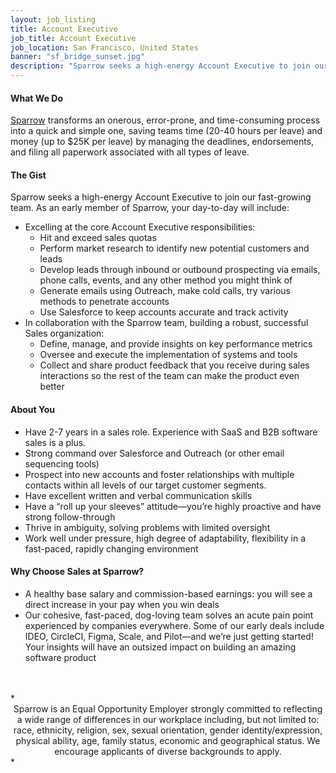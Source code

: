 ```yaml
---
layout: job_listing
title: Account Executive
job_title: Account Executive
job_location: San Francisco, United States
banner: "sf_bridge_sunset.jpg"
description: "Sparrow seeks a high-energy Account Executive to join our fast-growing team."
---
```


#### What We Do

[Sparrow](https://trysparrow.com/careers) transforms an onerous, error-prone, and time-consuming process into a quick and simple one, saving teams time (20-40 hours per leave) and money (up to $25K per leave) by managing the deadlines, endorsements, and filing all paperwork associated with all types of leave.


#### The Gist

Sparrow seeks a high-energy Account Executive to join our fast-growing team. As an early member of Sparrow, your day-to-day will include:
 * Excelling at the core Account Executive responsibilities:
    * Hit and exceed sales quotas
    * Perform market research to identify new potential customers and leads
    * Develop leads through inbound or outbound prospecting via emails, phone calls, events, and any other method you might think of
    * Generate emails using Outreach, make cold calls, try various methods to penetrate accounts
    * Use Salesforce to keep accounts accurate and track activity
 * In collaboration with the Sparrow team, building a robust, successful Sales organization:
    * Define, manage, and provide insights on key performance metrics
    * Oversee and execute the implementation of systems and tools
    * Collect and share product feedback that you receive during sales interactions so the rest of the team can make the product even better


#### About You

 * Have 2-7 years in a sales role. Experience with SaaS and B2B software sales is a plus.
 * Strong command over Salesforce and Outreach (or other email sequencing tools)
 * Prospect into new accounts and foster relationships with multiple contacts within all levels of our target customer segments.
 * Have excellent written and verbal communication skills
 * Have a “roll up your sleeves” attitude—you’re highly proactive and have strong follow-through
 * Thrive in ambiguity, solving problems with limited oversight
 * Work well under pressure, high degree of adaptability, flexibility in a fast-paced, rapidly changing environment


#### Why Choose Sales at Sparrow?

 * A healthy base salary and commission-based earnings: you will see a direct increase in your pay when you win deals
 * Our cohesive, fast-paced, dog-loving team solves an acute pain point experienced by companies everywhere. Some of our early deals include IDEO, CircleCI, Figma, Scale, and Pilot—and we’re just getting started!
Your insights will have an outsized impact on building an amazing software product


<br>
<br>
*<center>
  Sparrow is an Equal Opportunity Employer strongly committed to reflecting a wide range of
  differences in our workplace including, but not limited to: race, ethnicity, religion, sex,
  sexual orientation, gender identity/expression, physical ability, age, family status, economic
  and geographical status. We encourage applicants of diverse backgrounds to apply.
  </center>*
